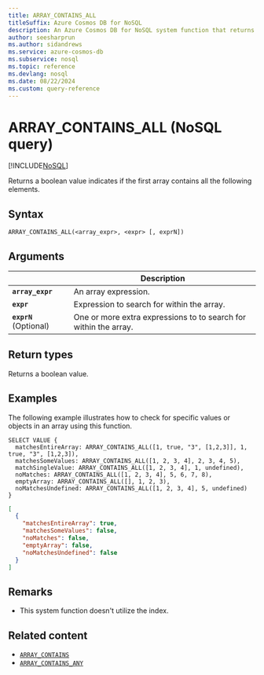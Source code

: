 ```yaml
---
title: ARRAY_CONTAINS_ALL
titleSuffix: Azure Cosmos DB for NoSQL
description: An Azure Cosmos DB for NoSQL system function that returns a boolean indicating whether the array contains all of the specified values.
author: seesharprun
ms.author: sidandrews
ms.service: azure-cosmos-db
ms.subservice: nosql
ms.topic: reference
ms.devlang: nosql
ms.date: 08/22/2024
ms.custom: query-reference
---
```


# ARRAY_CONTAINS_ALL (NoSQL query)

[!INCLUDE[NoSQL](../../includes/appliesto-nosql.md)]

Returns a boolean value indicates if the first array contains all the following elements.

## Syntax

```nosql
ARRAY_CONTAINS_ALL(<array_expr>, <expr> [, exprN])
```

## Arguments

| | Description |
| --- | --- |
| **`array_expr`** | An array expression. |
| **`expr`** | Expression to search for within the array. |
| **`exprN`** (Optional) | One or more extra expressions to to search for within the array. |

## Return types
  
Returns a boolean value.

## Examples
  
The following example illustrates how to check for specific values or objects in an array using this function.  

```nosql
SELECT VALUE {
  matchesEntireArray: ARRAY_CONTAINS_ALL([1, true, "3", [1,2,3]], 1, true, "3", [1,2,3]),
  matchesSomeValues: ARRAY_CONTAINS_ALL([1, 2, 3, 4], 2, 3, 4, 5),
  matchSingleValue: ARRAY_CONTAINS_ALL([1, 2, 3, 4], 1, undefined),
  noMatches: ARRAY_CONTAINS_ALL([1, 2, 3, 4], 5, 6, 7, 8),
  emptyArray: ARRAY_CONTAINS_ALL([], 1, 2, 3),
  noMatchesUndefined: ARRAY_CONTAINS_ALL([1, 2, 3, 4], 5, undefined)
}
```

```json
[
  {
    "matchesEntireArray": true,
    "matchesSomeValues": false,
    "noMatches": false,
    "emptyArray": false,
    "noMatchesUndefined": false
  }
]
```

## Remarks

- This system function doesn't utilize the index.

## Related content

- [`ARRAY_CONTAINS`](array-contains.md)
- [`ARRAY_CONTAINS_ANY`](array-contains-any.md)
